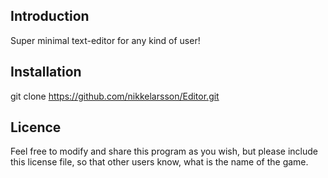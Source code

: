 ## Introduction
Super minimal text-editor for any kind of user!

## Installation
git clone https://github.com/nikkelarsson/Editor.git

## Licence
Feel free to modify and share this
program as you wish, but please include
this license file, so that other users
know, what is the name of the game.
